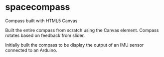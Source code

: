 # spacecompass
Compass built with HTML5 Canvas

Built the entire compass from scratch using the Canvas element. Compass rotates based on feedback from slider.

Initially built the compass to be display the output of an IMU sensor connected to an Arduino.
